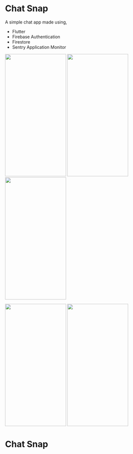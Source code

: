 # **Chat Snap**

A simple chat app made using, 
  
  - Flutter
  - Firebase Authentication
  - Firestore
  - Sentry Application Monitor

<img src="https://user-images.githubusercontent.com/55059232/116121345-23e39500-a6de-11eb-9377-828e383ae958.png" width="200" height="400">      <img src="https://user-images.githubusercontent.com/55059232/116121357-25ad5880-a6de-11eb-97ff-3979eb34cf3b.png" width="200" height="400">       <img src="https://user-images.githubusercontent.com/55059232/116121362-26de8580-a6de-11eb-850f-cc476d4c0caf.png" width="200" height="400">


<img src="https://user-images.githubusercontent.com/55059232/116121368-27771c00-a6de-11eb-8a74-ce618cfd7558.png" width="200" height="400">     <img src="https://user-images.githubusercontent.com/55059232/116121375-2940df80-a6de-11eb-995c-d5742b9398f5.png" width="200" height="400">


# **Chat Snap**
